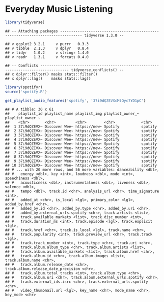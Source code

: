 Everyday Music Listening
================

``` r
library(tidyverse)
```

    ## -- Attaching packages -------------------------------------------------------------------------------- tidyverse 1.3.0 --

    ## v ggplot2 3.2.1     v purrr   0.3.3
    ## v tibble  2.1.3     v dplyr   0.8.4
    ## v tidyr   1.0.2     v stringr 1.4.0
    ## v readr   1.3.1     v forcats 0.4.0

    ## -- Conflicts ----------------------------------------------------------------------------------- tidyverse_conflicts() --
    ## x dplyr::filter() masks stats::filter()
    ## x dplyr::lag()    masks stats::lag()

``` r
library(spotifyr)
source('spotify.R')
```

``` r
get_playlist_audio_features('spotify', '37i9dQZEVXcMtOyc7YD1pC')
```

    ## # A tibble: 30 x 61
    ##    playlist_id playlist_name playlist_img playlist_owner_~ playlist_owner_~
    ##    <chr>       <chr>         <chr>        <chr>            <chr>           
    ##  1 37i9dQZEVX~ Discover Wee~ https://new~ Spotify          spotify         
    ##  2 37i9dQZEVX~ Discover Wee~ https://new~ Spotify          spotify         
    ##  3 37i9dQZEVX~ Discover Wee~ https://new~ Spotify          spotify         
    ##  4 37i9dQZEVX~ Discover Wee~ https://new~ Spotify          spotify         
    ##  5 37i9dQZEVX~ Discover Wee~ https://new~ Spotify          spotify         
    ##  6 37i9dQZEVX~ Discover Wee~ https://new~ Spotify          spotify         
    ##  7 37i9dQZEVX~ Discover Wee~ https://new~ Spotify          spotify         
    ##  8 37i9dQZEVX~ Discover Wee~ https://new~ Spotify          spotify         
    ##  9 37i9dQZEVX~ Discover Wee~ https://new~ Spotify          spotify         
    ## 10 37i9dQZEVX~ Discover Wee~ https://new~ Spotify          spotify         
    ## # ... with 20 more rows, and 56 more variables: danceability <dbl>,
    ## #   energy <dbl>, key <int>, loudness <dbl>, mode <int>, speechiness <dbl>,
    ## #   acousticness <dbl>, instrumentalness <dbl>, liveness <dbl>, valence <dbl>,
    ## #   tempo <dbl>, track.id <chr>, analysis_url <chr>, time_signature <int>,
    ## #   added_at <chr>, is_local <lgl>, primary_color <lgl>, added_by.href <chr>,
    ## #   added_by.id <chr>, added_by.type <chr>, added_by.uri <chr>,
    ## #   added_by.external_urls.spotify <chr>, track.artists <list>,
    ## #   track.available_markets <list>, track.disc_number <int>,
    ## #   track.duration_ms <int>, track.episode <lgl>, track.explicit <lgl>,
    ## #   track.href <chr>, track.is_local <lgl>, track.name <chr>,
    ## #   track.popularity <int>, track.preview_url <chr>, track.track <lgl>,
    ## #   track.track_number <int>, track.type <chr>, track.uri <chr>,
    ## #   track.album.album_type <chr>, track.album.artists <list>,
    ## #   track.album.available_markets <list>, track.album.href <chr>,
    ## #   track.album.id <chr>, track.album.images <list>, track.album.name <chr>,
    ## #   track.album.release_date <chr>, track.album.release_date_precision <chr>,
    ## #   track.album.total_tracks <int>, track.album.type <chr>,
    ## #   track.album.uri <chr>, track.album.external_urls.spotify <chr>,
    ## #   track.external_ids.isrc <chr>, track.external_urls.spotify <chr>,
    ## #   video_thumbnail.url <lgl>, key_name <chr>, mode_name <chr>, key_mode <chr>
